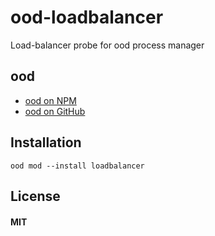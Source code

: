 # ood-loadbalancer
Load-balancer probe for ood process manager


## ood
* [ood on NPM](https://npmjs.org/package/ood)
* [ood on GitHub](https://github.com/anatolsommer/ood)


## Installation
`ood mod --install loadbalancer`


## License
#### MIT

